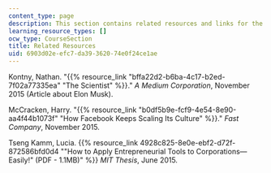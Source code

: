 ```yaml
---
content_type: page
description: This section contains related resources and links for the course.
learning_resource_types: []
ocw_type: CourseSection
title: Related Resources
uid: 6903d02e-efc7-da39-3620-74e0f24ce1ae
---
```


Kontny, Nathan. "{{% resource_link "bffa22d2-b6ba-4c17-b2ed-7f02a77335ea" "The Scientist" %}}." _A Medium Corporation_, November 2015 (Article about Elon Musk).

McCracken, Harry. "{{% resource_link "b0df5b9e-fcf9-4e54-8e90-aa4f44b1073f" "How Facebook Keeps Scaling Its Culture" %}}." _Fast Company_, November 2015.

Tseng Kamm, Lucia. {{% resource_link 4928c825-8e0e-ebf2-d72f-872586bfd0d4 "\"How to Apply Entrepreneurial Tools to Corporations—Easily!\" (PDF - 1.1MB)" %}} _MIT Thesis_, June 2015.